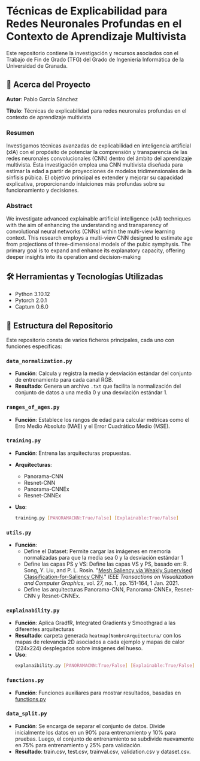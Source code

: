# Técnicas de Explicabilidad para Redes Neuronales Profundas en el Contexto de Aprendizaje Multivista

Este repositorio contiene la investigación y recursos asociados con el Trabajo de Fin de Grado (TFG) del Grado de Ingeniería Informática de la Universidad de Granada.

## 🧐 Acerca del Proyecto

**Autor**: Pablo García Sánchez

**Título**: 
Técnicas de explicabilidad para redes neuronales profundas en el contexto de aprendizaje multivista

### Resumen

Investigamos técnicas avanzadas de explicabilidad en inteligencia artificial (xIA) con el propósito de potenciar la comprensión y transparencia de las redes neuronales convolucionales (CNN) dentro del ámbito del aprendizaje multivista. Esta investigación emplea una CNN multivista diseñada para estimar la edad a partir de proyecciones de modelos tridimensionales de la sínfisis púbica. El objetivo principal es extender y mejorar su capacidad explicativa, proporcionando intuiciones más profundas sobre su funcionamiento y decisiones.

### Abstract

We investigate advanced explainable artificial intelligence (xAI) techniques with the aim of enhancing the understanding and transparency of convolutional neural networks (CNNs) within the multi-view learning context. This research employs a multi-view CNN designed to estimate age from projections of three-dimensional models of the pubic symphysis. The primary goal is to expand and enhance its explanatory capacity, offering deeper insights into its operation and decision-making

## 🛠 Herramientas y Tecnologías Utilizadas

- Python 3.10.12
- Pytorch 2.0.1
- Captum 0.6.0
 
## 📂 Estructura del Repositorio

Este repositorio consta de varios ficheros principales, cada uno con funciones específicas:
  
### `data_normalization.py`
- **Función**: Calcula y registra la media y desviación estándar del conjunto de entrenamiento para cada canal RGB.
- **Resultado**: Genera un archivo `.txt` que facilita la normalización del conjunto de datos a una media 0 y una desviación estándar 1.
  
### `ranges_of_ages.py`
- **Función**: Establece los rangos de edad para calcular métricas como el Erro Medio Absoluto (MAE) y el Error Cuadrático Medio (MSE).
  
### `training.py`
- **Función**: Entrena las arquitecturas propuestas.
- **Arquitecturas**:
  - Panorama-CNN
  - Resnet-CNN
  - Panorama-CNNEx
  - Resnet-CNNEx
  
- **Uso**:
  ```bash
  training.py [PANORAMACNN:True/False] [Explainable:True/False]

### `utils.py`
- **Función**:
  - Define el Dataset: Permite cargar las imágenes en memoria normalizadas para que la media sea 0 y la desviación estándar 1
  - Define las capas PS y VS: Define las capas VS y PS, basado en: R. Song, Y. Liu, and P. L. Rosin. "[Mesh Saliency via Weakly Supervised Classification-for-Saliency CNN](https://doi.org/10.1109/TVCG.2019.2928794)." *IEEE Transactions on Visualization and Computer Graphics*, vol. 27, no. 1, pp. 151-164, 1 Jan. 2021.
  - Define las arquitecturas Panorama-CNN, Panorama-CNNEx, Resnet-CNN y Resnet-CNNEx.
  
### `explainability.py`
- **Función**: Aplica GradfR, Integrated Gradients y Smoothgrad a las diferentes arquitecturas
- **Resultado**: carpeta generada `heatmap[NombreArquitectura/` con los mapas de relevancia 2D asociados a cada ejemplo y mapas de calor (224x224) desplegados sobre imágenes del hueso.
- **Uso**:
   ```bash
   explanaibility.py [PANORAMACNN:True/False] [Explainable:True/False] [entrenamiento]

### `functions.py`
- **Función**: Funciones auxiliares para mostrar resultados, basadas en [functions.py](https://github.com/Alexmnzlms/Age_estimation_from_3D_models/blob/main/src/functions.py)

### `data_split.py`
- **Función**: Se encarga de separar el conjunto de datos. Divide inicialmente los datos en un 90% para entrenamiento y 10% para pruebas. Luego, el conjunto de entrenamiento se subdivide nuevamente en 75% para entrenamiento y 25% para validación.
- **Resultado**: train.csv, test.csv, trainval.csv, validation.csv y dataset.csv.

